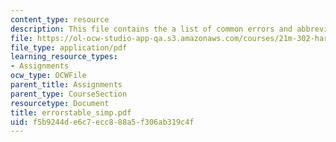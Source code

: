 ```yaml
---
content_type: resource
description: This file contains the a list of common errors and abbreviations.
file: https://ol-ocw-studio-app-qa.s3.amazonaws.com/courses/21m-302-harmony-and-counterpoint-ii-spring-2005/f5b9244de6c7ecc888a5f306ab319c4f_errorstable_simp.pdf
file_type: application/pdf
learning_resource_types:
- Assignments
ocw_type: OCWFile
parent_title: Assignments
parent_type: CourseSection
resourcetype: Document
title: errorstable_simp.pdf
uid: f5b9244d-e6c7-ecc8-88a5-f306ab319c4f
---
```

